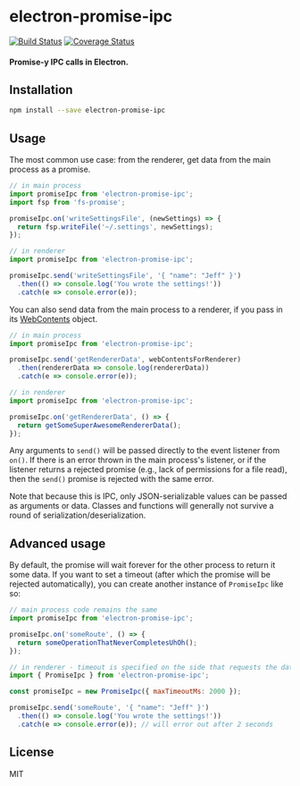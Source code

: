 # electron-promise-ipc

[![Build Status](https://travis-ci.org/sibnerian/electron-promise-ipc.svg?branch=master)](https://travis-ci.org/sibnerian/electron-promise-ipc) [![Coverage Status](https://coveralls.io/repos/github/sibnerian/electron-promise-ipc/badge.svg?branch=master)](https://coveralls.io/github/sibnerian/electron-promise-ipc?branch=master)

#### Promise-y IPC calls in Electron.

## Installation
```sh
npm install --save electron-promise-ipc
```

## Usage

The most common use case: from the renderer, get data from the main process as a promise.

```js
// in main process
import promiseIpc from 'electron-promise-ipc';
import fsp from 'fs-promise';

promiseIpc.on('writeSettingsFile', (newSettings) => {
  return fsp.writeFile('~/.settings', newSettings);
});

// in renderer
import promiseIpc from 'electron-promise-ipc';

promiseIpc.send('writeSettingsFile', '{ "name": "Jeff" }')
  .then(() => console.log('You wrote the settings!'))
  .catch(e => console.error(e));
```

You can also send data from the main process to a renderer, if you pass in its [WebContents](http://electron.atom.io/docs/api/web-contents) object.


```js
// in main process
import promiseIpc from 'electron-promise-ipc';

promiseIpc.send('getRendererData', webContentsForRenderer)
  .then(rendererData => console.log(rendererData))
  .catch(e => console.error(e));

// in renderer
import promiseIpc from 'electron-promise-ipc';

promiseIpc.on('getRendererData', () => {
  return getSomeSuperAwesomeRendererData();
});
```

Any arguments to `send()` will be passed directly to the event listener from `on()`. If there is an error thrown in the main process's listener, or if the listener returns a rejected promise (e.g., lack of permissions for a file read), then the `send()` promise is rejected with the same error.

Note that because this is IPC, only JSON-serializable values can be passed as arguments or data. Classes and functions will generally not survive a round of serialization/deserialization.

## Advanced usage

By default, the promise will wait forever for the other process to return it some data. If you want to set a timeout (after which the promise will be rejected automatically), you can create another instance of `PromiseIpc` like so:

```js
// main process code remains the same
import promiseIpc from 'electron-promise-ipc';

promiseIpc.on('someRoute', () => {
  return someOperationThatNeverCompletesUhOh();
});

// in renderer - timeout is specified on the side that requests the data
import { PromiseIpc } from 'electron-promise-ipc';

const promiseIpc = new PromiseIpc({ maxTimeoutMs: 2000 });

promiseIpc.send('someRoute', '{ "name": "Jeff" }')
  .then(() => console.log('You wrote the settings!'))
  .catch(e => console.error(e)); // will error out after 2 seconds
```

## License

MIT
